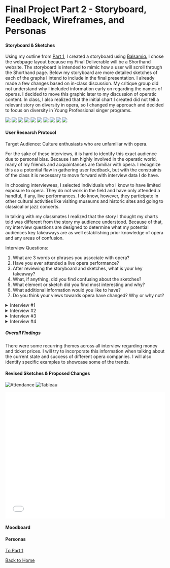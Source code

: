 # Final Project Part 2 - Storyboard, Feedback, Wireframes, and Personas

#### Storyboard & Sketches

Using my outline from [Part 1](/FinalProject_Cherry.md), I created a storyboard using <a href="https://balsamiq.com" target="_blank">Balsamiq.</a> I chose the webpage layout because my Final Deliverable will be a Shorthand website. The storyboard is intended to mimic how a user will scroll through the Shorthand page. Below my storyboard are more detailed sketches of each of the graphs I intend to include in the final presentation. I already made a few changes based on in-class discussion. My critique group did not understand why I included information early on regarding the names of operas. I decided to move this graphic later to my discussion of operatic content. In class, I also realized that the initial chart I created did not tell a relevant story on diversity in opera, so I changed my approach and decided to focus on diversity in Young Professional singer programs. 

![](/Storyboard.png)
![](/MapSketchJPG.JPG)
![](/LivePerf.jpg)
![](/DisciplineTrends.jpg)
![](/OverallAttendance.jpg)
![](/Motivators.jpg)
![](/Barriers.jpg)
![](/YAPDiversity.jpg)
![](/Pleasure.jpg)
![](/Top5.jpg)

#### User Research Protocol  

Target Audience: Culture enthusiasts who are unfamiliar with opera. 

For the sake of these interviews, it is hard to identify this exact audience due to personal bias. Because I am highly involved in the operatic world, many of my friends and acquaintances are familiar with opera. I recognize this as a potential flaw in gathering user feedback, but with the constraints of the class it is necessary to move forward with interview data I do have. 

In choosing interviewees, I selected individuals who I know to have limited exposure to opera. They do not work in the field and have only attended a handful, if any, live performances. I do know, however, they participate in other cultural activities like visiting museums and historic sites and going to classical or jazz concerts.

In talking with my classmates I realized that the story I thought my charts told was different from the story my audience understood. Because of that, my interview questions are designed to determine what my potential audiences key takeaways are as well establishing prior knowledge of opera and any areas of confusion. 

Interview Questions: 
1. What are 3 words or phrases you associate with opera?
2. Have you ever attended a live opera performance? 
3. After reviewing the storyboard and sketches, what is your key takeaway?
4. What, if anything, did you find confusing about the sketches?
5. What element or sketch did you find most interesting and why?
6. What additional information would you like to have? 
7. Do you think your views towards opera have changed? Why or why not? 

<details><summary>Interview #1</summary><br>

Male, 23, never seen a live opera performance

In my first interview, the participant is close to my target audience. They have never seen a live performance, and associate more obvious words like "singing" and "music" with the field. Their key takeaway was that the Great Recession negatively impacted arts attendance, but the field is now coming back. I found this interesting because I had not thought to even include information regarding the Great Recession in my chart, but it could be helpful in explaining why attendance numbers dipped. The subject was a bit confused by the circle arrangement in my "Motivator" chart. I will make sure that the elements are all easily readable. The most interesting element was "the more diverse the performance is, the more diverse the audience will be which opens up more opportunity for interest in opera." This is helpful in addressing barriers. Im regards to more information, this participant expressed interesting in learning how the average age range for opera audiences differs from other performing arts as well as the average ticket price. 

Overall, the sketches were effective because "now that I've learned more about operas, I'm more willing to go to one."

</details>

<details><summary>Interview #2</summary><br>

Female, 22, seen 2 live operas

This participant listed "not in english," "dressing up," and "grandparents" as 3 words related to opera. They mentioned they had seen 2 operas while abroad and "understood very little of it." This helps fit my target audience because the participant is unfamiliar with the American opera scene. Their overall takeaway was that "opera companies/communities are making an effort to connect with today's potential audiences, though there are many barriers from people's preconceptions of the art form." This helps achieve my goal because it shows that audiences can see the change within the industry, something I am trying to illustrate with these charts. The participant found some explanations a bit confusing. They did not quite understand what Opera America is and expressed confusion over whether diversity numbers related to audiences or performers. I can clarify these points with my written explanations. This person also found the diversity barrier to be the most interesting. This will help inform my personas because younger people tend to be more interested in equity issues. For additional information, they suggested talking about addressing more barriers. While there is limited hard data to show how how the field as a whole addresses other barriers (cost, language, etc) I can explain certain case studies through anecdotes to help tell the story. 

Again, this participant said the data changed their view on opera. Specifically, they were "surprised at the proportion of singers of color to white singers in the companies you've listed. Love seeing that."

</details>

<details><summary>Interview #3</summary><br>

Male, 55, some exposure to opera (unspecified)

The participant associated the words "cultural," "inspirational," and "international" with opera. Their key takeway was that, despite confirmation that attendance is declining in fine arts performance, "here is hope that that this will stabilize and improve." this participant was confused about how the most frequently performed operas address a barrier or motivator. I can clarify that with the title of the chart. Additionally, they were confused on whether this data was for opera around the world or just in the United States. I understand where this confusion stems from, as the participant listed "international" as an element they associate with opera. Again, this is something I can clarify in my introduction. They found the motivators for attendance most interesting. For additional information, this participant wanted to know more about what was driving overall increase in performing arts attendance, since I only showed declining and stagnating attendance. This information can potentially be added to a line chart. They also asked more about funding. I am seeing ticket prices and money as a recurring theme, which suggests I should show that data in my presentation. This interviewee also asked if there were any opera companies going against the trend with increasing attenance or revenue, and why. 

This participant stated that the storyboard and sketches "makes me want to go see another contemporary opera."

</details>

<details><summary>Interview #4</summary><br>
 
 Female, 55, seen 1 live opera 

This participant associated the words "music," "set," and "story" with opera. Their key takeaway was that 
"Far from being a dying art form, the opera movement can take advantage of people’s interest in the arts to grow.  It seems like there is huge potential growth." In general, they had difficulty figuring out was was being compared in the sketches. This means I need to ensure the labels and titles are accurate and succinct. Like in a previous interview, they mentioned the most interesting element was the part on diversity. "I believe it is quite insightful to focus on this aspect.  I’ve felt this way myself, so I can attest that many people feel this way. Often it appears that the focus is on what those in the arts perceive as barriers (funding, accessibility, publicity, etc.) when the main barrier might be this personal connection, or lack of connection." This persone wanted additional suggestions for opera recordings or additional resources, particularly in regards to contemporary opera. This may indicate that my call to action should be adjusted to reflect further investigation into opera in any way, not just through ticket purchases, because that may not be possible for all potential users. 

When asked about a changing viewpoint, this person said "I do believe my views have changed.  The idea that opera is not just symphonic, and that there are so many vital elements involved, is huge for me.  I need to portray contemporary opera in a more positive light, focusing on story, set and costume as well as the classical music piece when I discuss opera."

</details>

##### Overall Findings

There were some recurring themes across all interview regarding money and ticket prices. I will try to incorporate this information when talking about the current state and success of different opera companies. I will also identify specific examples to showcase some of the trends. 

#### Revised Sketches & Proposed Changes

![Attendance](/USOperaCompanies.png)
![Tableau](/PerfArtsAttendanceTableau.png)

<iframe title="% of Adults who Attend Live Performances&amp;nbsp;" aria-label="Interactive line chart" id="datawrapper-chart-8tvAs" src="//datawrapper.dwcdn.net/8tvAs/1/" scrolling="no" frameborder="0" style="width: 0; min-width: 100% !important; border: none;" height="400"></iframe><script type="text/javascript">!function(){"use strict";window.addEventListener("message",function(a){if(void 0!==a.data["datawrapper-height"])for(var e in a.data["datawrapper-height"]){var t=document.getElementById("datawrapper-chart-"+e)||document.querySelector("iframe[src*='"+e+"']");t&&(t.style.height=a.data["datawrapper-height"][e]+"px")}})}();
</script>


#### Moodboard

#### Personas




[To Part 1](/FinalProject_Cherry.md)

[Back to Home](https://ascherry.github.io/cherry-portfolio/)

